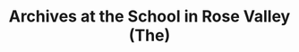 ---
layout: repo
title: "Archives at the School in Rose Valley (The)"
id: 15155
permalink: repos/15155/
---